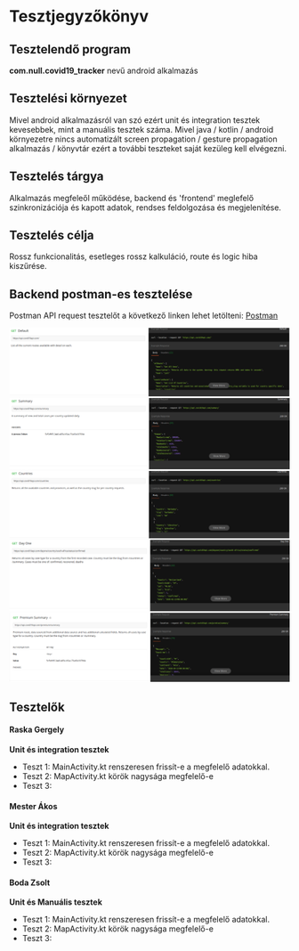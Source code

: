 # Tesztjegyzőkönyv

Tesztelendő program
-------------------
**com.null.covid19_tracker** nevű android alkalmazás

Tesztelési környezet
--------------------

Mivel android alkalmazásról van szó ezért unit és integration tesztek kevesebbek, mint a manuális tesztek száma. Mivel java / kotlin / android környezetre nincs automatizált screen propagation / gesture propagation alkalmazás / könyvtár ezért a további teszteket saját kezüleg kell elvégezni.


Tesztelés tárgya
----------------

Alkalmazás megfeleől működése, backend és 'frontend' meglefelő szinkronizációja és kapott adatok, rendses feldolgozása és megjelenítése.

Tesztelés célja
---------------

Rossz funkcionalitás, esetleges rossz kalkuláció, route és logic hiba kiszűrése.

Backend postman-es tesztelése
-----------------------------
Postman API request tesztelőt a következő linken lehet letölteni: [Postman](https://www.postman.com/)


![Backend Test](img/Screenshot-20201207090156-1637x401.png)
![Backend Test](img/2.png)
![Backend Test](img/3.png)
![Backend Test](img/4.png)
![Backend Test](img/5.png)



Tesztelők
---------

#### Raska Gergely
**Unit és integration tesztek**

- Teszt 1: MainActivity.kt renszeresen frissít-e a megfelelő adatokkal.
- Teszt 2: MapActivity.kt körök nagysága megfelelő-e
- Teszt 3:


#### Mester Ákos
**Unit és integration tesztek**

- Teszt 1: MainActivity.kt renszeresen frissít-e a megfelelő adatokkal.
- Teszt 2: MapActivity.kt körök nagysága megfelelő-e
- Teszt 3:

#### Boda Zsolt
**Unit és Manuális tesztek**

- Teszt 1: MainActivity.kt renszeresen frissít-e a megfelelő adatokkal.
- Teszt 2: MapActivity.kt körök nagysága megfelelő-e
- Teszt 3: